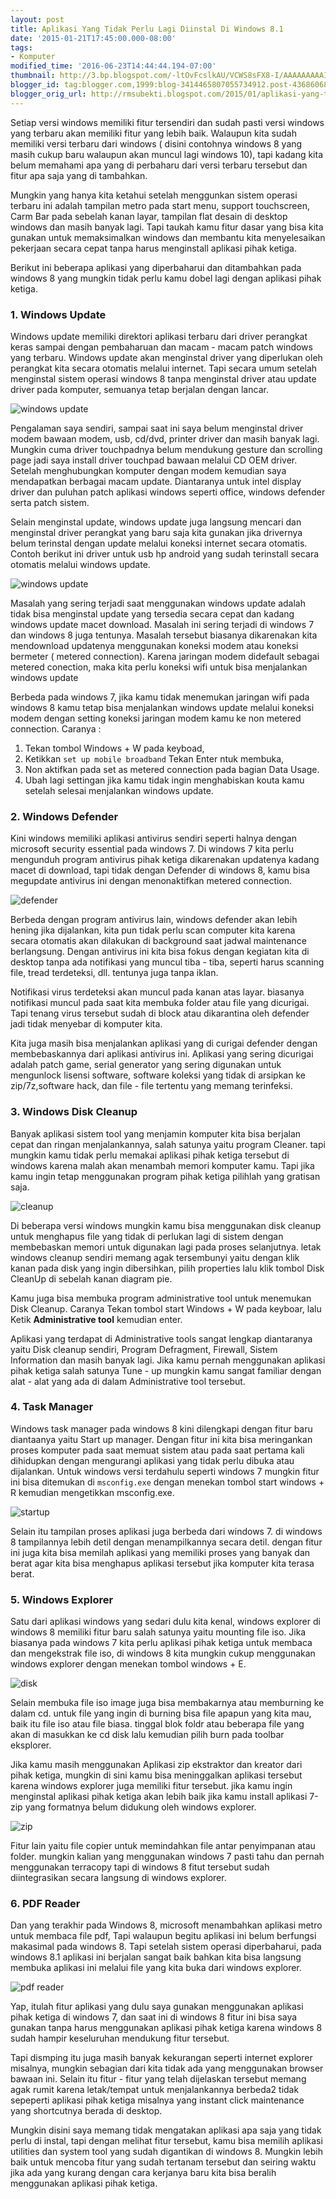 ```yaml
---
layout: post
title: Aplikasi Yang Tidak Perlu Lagi Diinstal Di Windows 8.1
date: '2015-01-21T17:45:00.000-08:00'
tags:
- Komputer
modified_time: '2016-06-23T14:44:44.194-07:00'
thumbnail: http://3.bp.blogspot.com/-ltOvFcslkAU/VCWS8sFX8-I/AAAAAAAAAIw/cKDgos7mk8M/s72-c/desktop.png
blogger_id: tag:blogger.com,1999:blog-3414465807055734912.post-4368606815705300904
blogger_orig_url: http://rmsubekti.blogspot.com/2015/01/aplikasi-yang-tidak-perlu-lagi-diinstal.html
---
```

Setiap versi windows memiliki fitur tersendiri dan sudah pasti versi windows yang terbaru akan memiliki fitur yang lebih baik. Walaupun kita sudah memiliki versi terbaru dari windows ( disini contohnya windows 8 yang masih cukup baru walaupun akan muncul lagi windows 10), tapi kadang kita belum memahami apa yang di perbaharu dari versi terbaru tersebut dan fitur apa saja yang di tambahkan.

Mungkin yang hanya kita ketahui setelah menggunkan sistem operasi terbaru ini adalah tampilan metro pada start menu, support touchscreen, Carm Bar pada sebelah kanan layar, tampilan flat desain di desktop windows dan masih banyak lagi. Tapi taukah kamu fitur dasar yang bisa kita gunakan untuk memaksimalkan windows dan membantu kita menyelesaikan pekerjaan secara cepat tanpa harus menginstall aplikasi pihak ketiga.

Berikut ini beberapa aplikasi yang diperbaharui dan ditambahkan pada windows 8 yang mungkin tidak perlu kamu dobel lagi dengan aplikasi pihak ketiga.

### 1. Windows Update
Windows update memiliki direktori aplikasi terbaru dari driver perangkat keras sampai dengan pembaharuan dan macam - macam patch windows yang terbaru. Windows update akan menginstal driver yang diperlukan oleh perangkat kita secara otomatis melalui internet. Tapi secara umum setelah menginstal sistem operasi windows 8 tanpa menginstal driver atau update driver pada komputer, semuanya tetap berjalan dengan lancar.

![windows update](http://3.bp.blogspot.com/-0L9rxYU0vcw/VLzgmJV0lCI/AAAAAAAAAmw/AdhlQafkyiI/s1600/windows%2Bupdate.png)

Pengalaman saya sendiri, sampai saat ini saya belum menginstal driver modem bawaan modem, usb, cd/dvd, printer driver dan masih banyak lagi. Mungkin cuma driver touchpadnya belum mendukung gesture dan scrolling page jadi saya install driver touchpad bawaan melalui CD OEM driver. Setelah menghubungkan komputer dengan modem kemudian saya mendapatkan berbagai macam update. Diantaranya untuk intel display driver dan puluhan patch aplikasi windows seperti office, windows defender serta patch sistem.

Selain menginstal update, windows update juga langsung mencari dan menginstal driver perangkat yang baru saja kita gunakan jika drivernya belum terinstal dengan update melalui koneksi internet secara otomatis. Contoh berikut ini driver untuk usb hp android yang sudah terinstall secara otomatis melalui windows update.

![windows update](http://1.bp.blogspot.com/-hqL5_MCeCa0/VLzl-x90rJI/AAAAAAAAAnA/1bW3Sp_mlPE/s1600/windows%2Bupdate%2B(2).png)

Masalah yang sering terjadi saat menggunakan windows update adalah tidak bisa menginstal update yang tersedia secara cepat dan kadang windows update macet download. Masalah ini sering terjadi di windows 7 dan windows 8 juga tentunya. Masalah tersebut biasanya dikarenakan kita mendownload updatenya menggunakan koneksi modem atau koneksi bermeter ( metered connection). Karena jaringan modem didefault sebagai metered conection, maka kita perlu koneksi wifi untuk bisa menjalankan windows update

Berbeda pada windows 7, jika kamu tidak menemukan jaringan wifi pada windows 8 kamu tetap bisa menjalankan windows update melalui koneksi modem dengan setting koneksi jaringan modem kamu ke non metered connection. Caranya :

1. Tekan tombol Windows + W pada keyboad,
2. Ketikkan `set up mobile broadband` Tekan Enter ntuk membuka,
3. Non aktifkan pada set as metered connection pada bagian Data Usage.
4. Ubah lagi settingan jika kamu tidak ingin menghabiskan kouta kamu setelah selesai menjalankan windows update.

### 2. Windows Defender
Kini windows memiliki aplikasi antivirus sendiri seperti halnya dengan microsoft security essential pada windows 7. Di windows 7 kita perlu mengunduh program antivirus pihak ketiga dikarenakan updatenya kadang macet di download, tapi tidak dengan Defender di windows 8, kamu bisa megupdate antivirus ini dengan menonaktifkan metered connection.

![defender](http://4.bp.blogspot.com/-KYJPAhmPy0I/VLz7aKStUBI/AAAAAAAAAnQ/KzDu1zz_FnM/s1600/defender.png)

Berbeda dengan program antivirus lain, windows defender akan lebih hening jika dijalankan, kita pun tidak perlu scan computer kita karena secara otomatis akan dilakukan di background saat jadwal maintenance berlangsung. Dengan antivirus ini kita bisa fokus dengan kegiatan kita di desktop tanpa ada notifikasi yang muncul tiba - tiba, seperti harus scanning file, tread terdeteksi, dll. tentunya juga tanpa iklan.

Notifikasi virus terdeteksi akan muncul pada kanan atas layar. biasanya notifikasi muncul pada saat kita membuka folder atau file yang dicurigai. Tapi tenang virus tersebut sudah di block atau dikarantina oleh defender jadi tidak menyebar di komputer kita.

Kita juga masih bisa menjalankan aplikasi yang di curigai defender dengan membebaskannya dari aplikasi antivirus ini. Aplikasi yang sering dicurigai adalah patch game, serial generator yang sering digunakan untuk mengunlock lisensi software, software koleksi yang tidak di arsipkan ke zip/7z,software hack, dan file - file tertentu yang memang terinfeksi.

### 3. Windows Disk Cleanup
Banyak aplikasi sistem tool yang menjamin komputer kita bisa berjalan cepat dan ringan menjalankannya, salah satunya yaitu program Cleaner. tapi mungkin kamu tidak perlu memakai aplikasi pihak ketiga tersebut di windows karena malah akan menambah memori komputer kamu. Tapi jika kamu ingin tetap menggunakan program pihak ketiga pilihlah yang gratisan saja.

![cleanup](http://2.bp.blogspot.com/-WOsYb7EY8lI/VL0GaXLSAEI/AAAAAAAAAng/ppFCuogF6pE/s1600/cleanup.png)

Di beberapa versi windows mungkin kamu bisa menggunakan disk cleanup untuk menghapus file yang tidak di perlukan lagi di sistem dengan membebaskan memori untuk digunakan lagi pada proses selanjutnya. letak windows cleanup sendiri memang agak tersembunyi yaitu dengan klik kanan pada disk yang  ingin dibersihkan, pilih properties lalu klik tombol Disk CleanUp di sebelah kanan diagram pie.

Kamu juga bisa membuka program administrative tool untuk menemukan Disk Cleanup. Caranya Tekan tombol start Windows + W pada keyboar, lalu Ketik **Administrative tool** kemudian enter.

Aplikasi yang terdapat di Administrative tools sangat lengkap diantaranya yaitu Disk cleanup sendiri, Program Defragment,  Firewall, Sistem Information dan masih banyak lagi. Jika kamu pernah menggunakan aplikasi pihak ketiga salah satunya Tune - up mungkin kamu sangat familiar dengan alat - alat yang ada di dalam Administrative tool tersebut.

### 4. Task Manager
Windows task manager pada windows 8 kini dilengkapi dengan fitur baru diantaanya yaitu Start up manager. Dengan fitur ini kita bisa meringankan proses komputer pada saat memuat sistem atau pada saat pertama kali dihidupkan dengan mengurangi aplikasi yang tidak perlu dibuka atau dijalankan. Untuk windows versi terdahulu seperti windows 7 mungkin fitur ini bisa ditemukan di `msconfig.exe` dengan menekan tombol start windows + R kemudian mengetikkan msconfig.exe.

![startup](http://1.bp.blogspot.com/-QtaJMcgwdFU/VL0YR3vSUzI/AAAAAAAAAnw/lSYXoK_9dTQ/s1600/startup.png)

Selain itu tampilan proses aplikasi juga berbeda dari windows 7. di windows 8 tampilannya lebih detil dengan menampilkannya secara detil. dengan fitur ini juga kita bisa memilah aplikasi yang memiliki proses yang banyak dan berat agar kita bisa menghapus aplikasi tersebut jika komputer kita terasa berat.

### 5. Windows Explorer
Satu dari aplikasi windows yang sedari dulu kita kenal, windows explorer di windows 8 memiliki fitur baru salah satunya yaitu mounting file iso. Jika biasanya pada windows 7 kita perlu aplikasi pihak ketiga untuk membaca dan mengekstrak file iso, di windows 8 kita mungkin cukup menggunakan windows explorer dengan menekan tombol windows + E.

![disk](http://4.bp.blogspot.com/-UEO6T055Aig/VL0hFXlAqYI/AAAAAAAAAoA/hxVG6Ns5t20/s1600/disk%2Bimage.png)

Selain membuka file iso image juga bisa membakarnya atau memburning ke dalam cd. untuk file yang ingin di burning bisa file apapun yang kita mau, baik itu file iso atau file biasa. tinggal blok foldr atau beberapa file yang akan di masukkan ke cd disk lalu kemudian pilih burn pada toolbar eksplorer.

Jika kamu masih menggunakan Aplikasi zip ekstraktor dan kreator dari pihak ketiga, mungkin di sini kamu bisa meninggalkan aplikasi tersebut karena windows explorer juga memiliki fitur tersebut. jika kamu ingin menginstal aplikasi pihak ketiga akan lebih baik jika kamu install aplikasi 7-zip yang formatnya belum didukung oleh windows explorer.

![zip](http://2.bp.blogspot.com/-3B-C2fJS_iU/VL0mHcEdsSI/AAAAAAAAAoI/Ry6SmoTtGeg/s1600/zip%2Bprof.png)

Fitur lain yaitu file copier untuk memindahkan file antar penyimpanan atau folder. mungkin kalian yang menggunakan windows 7 pasti tahu dan pernah menggunakan terracopy tapi di windows 8 fitut tersebut sudah diintegrasikan secara langsung di windows explorer.

### 6. PDF Reader
Dan yang terakhir pada Windows 8, microsoft menambahkan aplikasi metro untuk membaca file pdf, Tapi walaupun begitu aplikasi ini belum berfungsi makasimal pada windows 8. Tapi setelah sistem operasi diperbaharui, pada windows 8.1 aplikasi ini berjalan sangat baik bahkan kita bisa langsung membuka aplikasi ini melalui file yang kita buka dari windows explorer.

![pdf reader](http://3.bp.blogspot.com/-SZNBF2TYV9E/VL_1q1yzH0I/AAAAAAAAAos/3vAKT55EqbE/s1600/pdf%2Breader.png)

Yap, itulah fitur aplikasi yang dulu saya gunakan menggunakan aplikasi pihak ketiga di windows 7, dan saat ini di windows 8 fitur ini bisa saya gunakan tanpa harus menggunakan aplikasi pihak ketiga karena windows 8 sudah hampir keseluruhan mendukung fitur tersebut.

Tapi dismping itu juga masih banyak kekurangan seperti internet explorer misalnya, mungkin sebagian dari kita tidak ada yang menggunakan browser bawaan ini. Selain itu fitur - fitur yang telah dijelaskan tersebut memang agak rumit karena letak/tempat untuk menjalankannya berbeda2 tidak sepeperti aplikasi pihak ketiga misalnya yang instant click maintenance yang shortcutnya berada di desktop.

Mungkin disini saya memang tidak mengatakan aplikasi apa saja yang tidak perlu di instal, tapi dengan melihat fitur tersebut, kamu bisa memilih aplikasi utilities dan system tool yang sudah digantikan di windows 8. Mungkin lebih baik untuk mencoba fitur yang sudah tertanam tersebut dan seiring waktu jika ada yang kurang dengan cara kerjanya baru kita bisa beralih menggunakan aplikasi pihak ketiga.
